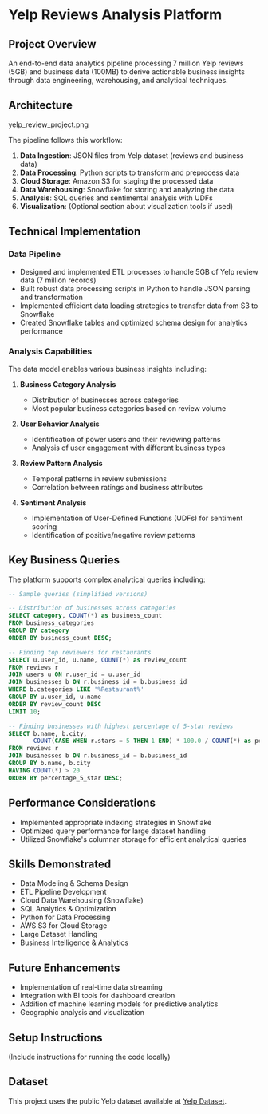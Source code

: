 # Yelp Reviews Analysis Platform

## Project Overview
An end-to-end data analytics pipeline processing 7 million Yelp reviews (5GB) and business data (100MB) to derive actionable business insights through data engineering, warehousing, and analytical techniques.

## Architecture
yelp_review_project.png

The pipeline follows this workflow:
1. **Data Ingestion**: JSON files from Yelp dataset (reviews and business data)
2. **Data Processing**: Python scripts to transform and preprocess data
3. **Cloud Storage**: Amazon S3 for staging the processed data
4. **Data Warehousing**: Snowflake for storing and analyzing the data
5. **Analysis**: SQL queries and sentimental analysis with UDFs
6. **Visualization**: (Optional section about visualization tools if used)

## Technical Implementation

### Data Pipeline
- Designed and implemented ETL processes to handle 5GB of Yelp review data (7 million records)
- Built robust data processing scripts in Python to handle JSON parsing and transformation
- Implemented efficient data loading strategies to transfer data from S3 to Snowflake
- Created Snowflake tables and optimized schema design for analytics performance

### Analysis Capabilities
The data model enables various business insights including:

1. **Business Category Analysis**
   - Distribution of businesses across categories
   - Most popular business categories based on review volume

2. **User Behavior Analysis**
   - Identification of power users and their reviewing patterns
   - Analysis of user engagement with different business types

3. **Review Pattern Analysis**
   - Temporal patterns in review submissions
   - Correlation between ratings and business attributes

4. **Sentiment Analysis**
   - Implementation of User-Defined Functions (UDFs) for sentiment scoring
   - Identification of positive/negative review patterns

## Key Business Queries
The platform supports complex analytical queries including:

```sql
-- Sample queries (simplified versions)

-- Distribution of businesses across categories
SELECT category, COUNT(*) as business_count 
FROM business_categories 
GROUP BY category 
ORDER BY business_count DESC;

-- Finding top reviewers for restaurants
SELECT u.user_id, u.name, COUNT(*) as review_count
FROM reviews r
JOIN users u ON r.user_id = u.user_id
JOIN businesses b ON r.business_id = b.business_id
WHERE b.categories LIKE '%Restaurant%'
GROUP BY u.user_id, u.name
ORDER BY review_count DESC
LIMIT 10;

-- Finding businesses with highest percentage of 5-star reviews
SELECT b.name, b.city,
       COUNT(CASE WHEN r.stars = 5 THEN 1 END) * 100.0 / COUNT(*) as percentage_5_star
FROM reviews r
JOIN businesses b ON r.business_id = b.business_id
GROUP BY b.name, b.city
HAVING COUNT(*) > 20
ORDER BY percentage_5_star DESC;
```

## Performance Considerations
- Implemented appropriate indexing strategies in Snowflake
- Optimized query performance for large dataset handling
- Utilized Snowflake's columnar storage for efficient analytical queries

## Skills Demonstrated
- Data Modeling & Schema Design
- ETL Pipeline Development
- Cloud Data Warehousing (Snowflake)
- SQL Analytics & Optimization
- Python for Data Processing
- AWS S3 for Cloud Storage
- Large Dataset Handling
- Business Intelligence & Analytics

## Future Enhancements
- Implementation of real-time data streaming
- Integration with BI tools for dashboard creation
- Addition of machine learning models for predictive analytics
- Geographic analysis and visualization

## Setup Instructions
(Include instructions for running the code locally)

## Dataset
This project uses the public Yelp dataset available at [Yelp Dataset](https://www.yelp.com/dataset).
